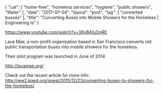 {
   "cat": [
      "home-free",
      "homeless services",
      "hygiene",
      "public showers",
      "Water"
   ],
   "date": "2017-07-04",
   "layout": "post",
   "tag": [
      "converted busses"
   ],
   "title": "Converting Buses into Mobile Showers for the Homeless | Engineering Is"
}

https://www.youtube.com/watch?v=36yBA1uOnRE

Lava Mae, a non-profit organization based in San Francisco converts old public transportation buses into mobile showers for the homeless. 

Their pilot program was launched in June of 2014

http://lavamae.org/

Check out the recent article for more info:
http://ww2.kqed.org/quest/2015/12/23/converting-buses-to-showers-for-the-homeless/